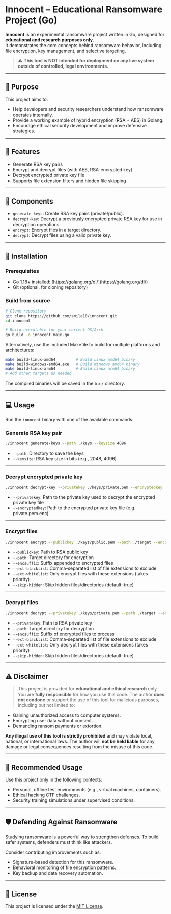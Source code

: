 # Innocent – Educational Ransomware Project (Go)

**Innocent** is an experimental ransomware project written in Go, designed for **educational and research purposes only**.  
It demonstrates the core concepts behind ransomware behavior, including file encryption, key management, and selective targeting.

> ⚠️ **This tool is NOT intended for deployment on any live system outside of controlled, legal environments.**

---

## 🚧 Purpose

This project aims to:

- Help developers and security researchers understand how ransomware operates internally.
- Provide a working example of hybrid encryption (RSA + AES) in Golang.
- Encourage ethical security development and improve defensive strategies.

---

## 🔐 Features

- Generate RSA key pairs
- Encrypt and decrypt files (with AES, RSA-encrypted key)
- Decrypt encrypted private key file
- Supports file extension filters and hidden file skipping

---

## 📁 Components

- `generate-keys`: Create RSA key pairs (private/public).
- `decrypt-key`: Decrypt a previously encrypted private RSA key for use in decryption operations.
- `encrypt`: Encrypt files in a target directory.
- `decrypt`: Decrypt files using a valid private key.

---

## 🚀 Installation

### Prerequisites

- Go 1.18+ installed: [https://golang.org/dl/](https://golang.org/dl/)
- Git (optional, for cloning repository)

### Build from source

```bash
# Clone repository
git clone https://github.com/smile10/innocent.git
cd innocent

# Build executable for your current OS/Arch
go build -o innocent main.go
````

Alternatively, use the included Makefile to build for multiple platforms and architectures:

```bash
make build-linux-amd64         # Build Linux amd64 binary
make build-windows-amd64.exe   # Build Windows amd64 binary
make build-linux-arm64         # Build Linux arm64 binary
# Add other targets as needed
```

The compiled binaries will be saved in the `bin/` directory.

---

## 💻 Usage

Run the `innocent` binary with one of the available commands:

### Generate RSA key pair

```bash
./innocent generate-keys --path ./keys --keysize 4096
```

* `--path`: Directory to save the keys
* `--keysize`: RSA key size in bits (e.g., 2048, 4096)

---

### Decrypt encrypted private key

```bash
./innocent decrypt-key --privatekey ./keys/private.pem --encryptedkey ./keys/private.pem.enc
```

* `--privatekey`: Path to the private key used to decrypt the encrypted private key file
* `--encryptedkey`: Path to the encrypted private key file (e.g. private.pem.enc)

---

### Encrypt files

```bash
./innocent encrypt --publickey ./keys/public.pem --path ./target --encsuffix .locked --ext-blacklist .exe,.dll --skip-hidden
```

* `--publickey`: Path to RSA public key
* `--path`: Target directory for encryption
* `--encsuffix`: Suffix appended to encrypted files
* `--ext-blacklist`: Comma-separated list of file extensions to exclude
* `--ext-whitelist`: Only encrypt files with these extensions (takes priority)
* `--skip-hidden`: Skip hidden files/directories (default: true)

---

### Decrypt files

```bash
./innocent decrypt --privatekey ./keys/private.pem --path ./target --encsuffix .locked --skip-hidden
```

* `--privatekey`: Path to RSA private key
* `--path`: Target directory for decryption
* `--encsuffix`: Suffix of encrypted files to process
* `--ext-blacklist`: Comma-separated list of file extensions to exclude
* `--ext-whitelist`: Only decrypt files with these extensions (takes priority)
* `--skip-hidden`: Skip hidden files/directories (default: true)

---

## ⚠️ Disclaimer

> This project is provided for **educational and ethical research** only.
> You are **fully responsible** for how you use this code.
> The author **does not condone** or support the use of this tool for malicious purposes, including but not limited to:

* Gaining unauthorized access to computer systems.
* Encrypting user data without consent.
* Demanding ransom payments or extortion.

**Any illegal use of this tool is strictly prohibited** and may violate local, national, or international laws.
The author will **not be held liable** for any damage or legal consequences resulting from the misuse of this code.

---

## 🧪 Recommended Usage

Use this project only in the following contexts:

* Personal, offline test environments (e.g., virtual machines, containers).
* Ethical hacking CTF challenges.
* Security training simulations under supervised conditions.

---

## 🛡️ Defending Against Ransomware

Studying ransomware is a powerful way to strengthen defenses. To build safer systems, defenders must think like attackers.

Consider contributing improvements such as:

* Signature-based detection for this ransomware.
* Behavioral monitoring of file encryption patterns.
* Key backup and data recovery automation.

---

## 📜 License

This project is licensed under the [MIT License](LICENSE).
